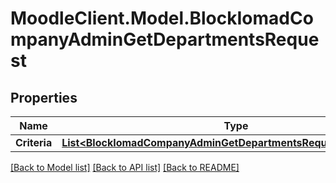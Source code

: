 # MoodleClient.Model.BlockIomadCompanyAdminGetDepartmentsRequest

## Properties

Name | Type | Description | Notes
------------ | ------------- | ------------- | -------------
**Criteria** | [**List&lt;BlockIomadCompanyAdminGetDepartmentsRequestCriteriaInner&gt;**](BlockIomadCompanyAdminGetDepartmentsRequestCriteriaInner.md) |  | 

[[Back to Model list]](../README.md#documentation-for-models) [[Back to API list]](../README.md#documentation-for-api-endpoints) [[Back to README]](../README.md)

